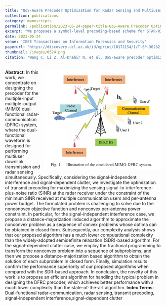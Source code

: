 ```yaml
---
title: "QoS-Aware Precoder Optimization for Radar Sensing and Multiuser Communications Under Per-Antenna Power Constraints"
collection: publications
category: manuscripts
permalink: /publication/2023-05-24-paper-title-QoS-Aware Precoder Optimization for Radar Sensing and Multiuser Communications Under Per-Antenna Power Constraints
excerpt: "We proposes a symbol-level precoding-based scheme for STAR-RIS-aided dual-functional radar-communications (DFRC) systems. The aim is to securely transmit confidential information and perform target sensing concurrently. A joint optimization problem is formulated to maximize the average received radar sensing power, subject to constraints on communication users' quality-of-service and security, as well as practical waveform design restrictions."
date: 2023-05-24
venue: 'IEEE Transactions on Information Forensics and Security'
paperurl: 'https://discovery.ucl.ac.uk/id/eprint/10172154/1/T-SP-30232-2023%20%28Chao%20Wang%29.pdf'
thumbnail: /images/0524.png
citation: 'Wang C, Li Z, Al-Dhahir N, et al. QoS-aware precoder optimization for radar sensing and multiuser communications under per-antenna power constraints[J]. IEEE Transactions on Signal Processing, 2023, 71: 2235-2250.'
---
```

<img src="/images/0524.png"  style="float: right; margin-left: 10px;">


**Abstract**: In this work, we concentrate on designing the precoder for the multiple-input multiple-output (MIMO) dual functional radar-communication (DFRC) system, where the dual-functional waveform is designed for performing multiuser downlink transmission and radar sensing simultaneously. Specifically, considering the signal-independent interference and signal-dependent clutter, we investigate the optimization of transmit precoding for maximizing the sensing signal-to-interference-plus-noise ratio (SINR) at the radar receiver under the constraint of the minimum SINR received at multiple communication users and per-antenna power budget. The formulated problem is challenging to solve due to the nonconovex objective function and nonconvex per-antenna power constraint. In particular, for the signal-independent interference case, we propose a distance-majorization induced algorithm to approximate the nonconvex problem as a sequence of convex problems whose optima can be obtained in closed form. Subsequently, our complexity analysis shows that our proposed algorithm has a much lower computational complexity than the widely-adopted semidefinite relaxation (SDR)-based algorithm. For the signal-dependent clutter case, we employ the fractional programming to transform the nonconvex problem into a sequence of subproblems, and then we propose a distance-majorization based algorithm to obtain the solution of each subproblem in closed form. Finally, simulation results confirm the performance superiority of our proposed algorithms when compared with the SDR-based approach. In conclusion, the novelty of this work is to propose an efficient algorithm for handling the typical problem in designing the DFRC precoder, which achieves better performance with a much lower complexity than the state-of-the-art algorithm.
**Index Terms**: Dual-functional radar-communication, radar sensing, transmit precoding, signal-independent interference,signal-dependent clutter
